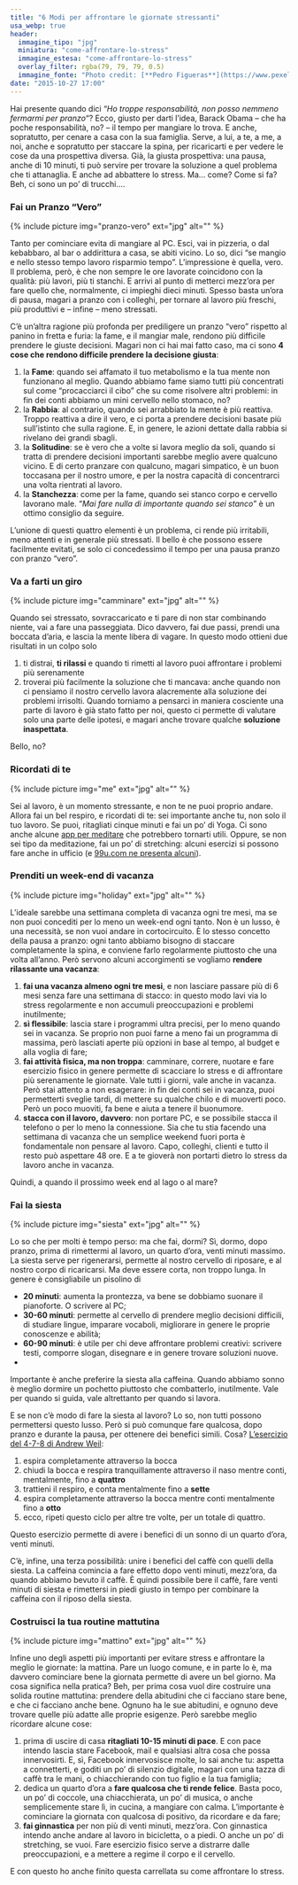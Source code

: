 ```yaml
---
title: "6 Modi per affrontare le giornate stressanti"
usa_webp: true
header:
  immagine_tipo: "jpg"
  miniatura: "come-affrontare-lo-stress"
  immagine_estesa: "come-affrontare-lo-stress"
  overlay_filter: rgba(79, 79, 79, 0.5)
  immagine_fonte: "Photo credit: [**Pedro Figueras**](https://www.pexels.com/@pedro-figueras-202443)"
date: "2015-10-27 17:00"
---
```


Hai presente quando dici “_Ho troppe responsabilità, non posso nemmeno fermarmi per pranzo_“? Ecco, giusto per darti l’idea, Barack Obama – che ha poche responsabilità, no? – il tempo per mangiare lo trova. E anche, sopratutto, per cenare a casa con la sua famiglia. Serve, a lui, a te, a me, a noi, anche e sopratutto per staccare la spina, per ricaricarti e per vedere le cose da una prospettiva diversa. Già, la giusta prospettiva: una pausa, anche di 10 minuti, ti può servire per trovare la soluzione a quel problema che ti attanaglia. E anche ad abbattere lo stress. Ma… come? Come si fa? Beh, ci sono un po’ di trucchi….

### Fai un Pranzo “Vero”

{% include picture img="pranzo-vero" ext="jpg" alt="" %}

Tanto per cominciare evita di mangiare al PC. Esci, vai in pizzeria, o dal kebabbaro, al bar o addirittura a casa, se abiti vicino. Lo so, dici “se mangio e nello stesso tempo lavoro risparmio tempo”. L’impressione è quella, vero. Il problema, però, è che non sempre le ore lavorate coincidono con la qualità: più lavori, più ti stanchi. E arrivi al punto di metterci mezz’ora per fare quello che, normalmente, ci impieghi dieci minuti. Spesso basta un’ora di pausa, magari a pranzo con i colleghi, per tornare al lavoro più freschi, più produttivi e – infine – meno stressati.

C’è un’altra ragione più profonda per prediligere un pranzo “vero” rispetto al panino in fretta e furia: la fame, e il mangiar male, rendono più difficile prendere le giuste decisioni. Magari non ci hai mai fatto caso, ma ci sono **4 cose che rendono difficile prendere la decisione giusta**:

  1. la **Fame**: quando sei affamato il tuo metabolismo e la tua mente non funzionano al meglio. Quando abbiamo fame siamo tutti più concentrati sul come “procacciarci il cibo” che su come risolvere altri problemi: in fin dei conti abbiamo un mini cervello nello stomaco, no?
  2. la **Rabbia**: al contrario, quando sei arrabbiato la mente è più reattiva. Troppo reattiva a dire il vero, e ci porta a prendere decisioni basate più sull’istinto che sulla ragione. E, in genere, le azioni dettate dalla rabbia si rivelano dei grandi sbagli.
  3. la **Solitudine**: se è vero che a volte si lavora meglio da soli, quando si tratta di prendere decisioni importanti sarebbe meglio avere qualcuno vicino. E di certo pranzare con qualcuno, magari simpatico, è un buon toccasana per il nostro umore, e per la nostra capacità di concentrarci una volta rientrati al lavoro.
  4. la **Stanchezza**: come per la fame, quando sei stanco corpo e cervello lavorano male.  “_Mai fare nulla di importante quando sei stanco_” è un ottimo consiglio da seguire.

L’unione di questi quattro elementi è un problema, ci rende più irritabili, meno attenti e in generale più stressati. Il bello è che possono essere facilmente evitati, se solo ci concedessimo il tempo per una pausa pranzo con pranzo “vero”.

### Va a farti un giro

{% include picture img="camminare" ext="jpg" alt="" %}

Quando sei stressato, sovraccaricato e ti pare di non star combinando niente, vai a fare una passeggiata. Dico davvero, fai due passi, prendi una boccata d’aria, e lascia la mente libera di vagare. In questo modo ottieni due risultati in un colpo solo

  1. ti distrai, **ti rilassi** e quando ti rimetti al lavoro puoi affrontare i problemi più serenamente
  2. troverai più facilmente la soluzione che ti mancava: anche quando non ci pensiamo il nostro cervello lavora alacremente alla soluzione dei problemi irrisolti. Quando torniamo a pensarci in maniera cosciente una parte di lavoro è già stato fatto per noi, questo ci permette di valutare solo una parte delle ipotesi, e magari anche trovare qualche **soluzione inaspettata**.

Bello, no?

### Ricordati di te

{% include picture img="me" ext="jpg" alt="" %}

Sei al lavoro, è un momento stressante, e non te ne puoi proprio andare. Allora fai un bel respiro, e ricordati di te: sei importante anche tu, non solo il tuo lavoro. Se puoi, ritagliati cinque minuti e fai un po’ di Yoga. Ci sono anche alcune [app per meditare](https://buddhify.com/) che potrebbero tornarti utili. Oppure, se non sei tipo da meditazione, fai un po’ di stretching: alcuni esercizi si possono fare anche in ufficio (e [99u.com ne presenta alcuni](https://99u.adobe.com/articles/6999/6-simple-yoga-stretches-for-daily-de-stressing)).

### Prenditi un week-end di vacanza

{% include picture img="holiday" ext="jpg" alt="" %}

L’ideale sarebbe una settimana completa di vacanza ogni tre mesi, ma se non puoi concediti per lo meno un week-end ogni tanto. Non è un lusso, è una necessità, se non vuoi andare in cortocircuito. È lo stesso concetto della pausa a pranzo: ogni tanto abbiamo bisogno di staccare completamente la spina, e conviene farlo regolarmente piuttosto che una volta all’anno. Però servono alcuni accorgimenti se vogliamo **rendere rilassante una vacanza**:

  1. **fai una vacanza almeno ogni tre mesi**, e non lasciare passare più di 6 mesi senza fare una settimana di stacco: in questo modo lavi via lo stress regolarmente e non accumuli preoccupazioni e problemi inutilmente;
  2. **sì flessibile**: lascia stare i programmi ultra precisi, per lo meno quando sei in vacanza. Se proprio non puoi farne a meno fai un programma di massima, però lasciati aperte più opzioni in base al tempo, al budget e alla voglia di fare;
  3. **fai attività fisica, ma non troppa**: camminare, correre, nuotare e fare esercizio fisico in genere permette di scacciare lo stress e di affrontare più serenamente le giornate. Vale tutti i giorni, vale anche in vacanza. Però stai attento a non esagerare: in fin dei conti sei in vacanza, puoi permetterti sveglie tardi, di mettere su qualche chilo e di muoverti poco. Però un poco muoviti, fa bene e aiuta a tenere il buonumore.
  4. **stacca con il lavoro, davvero**: non portare PC, e se possibile stacca il telefono o per lo meno la connessione. Sia che tu stia facendo una settimana di vacanza che un semplice weekend fuori porta è fondamentale non pensare al lavoro. Capo, colleghi, clienti e tutto il resto può aspettare 48 ore. E a te gioverà non portarti dietro lo stress da lavoro anche in vacanza.

Quindi, a quando il prossimo week end al lago o al mare?

### Fai la siesta

{% include picture img="siesta" ext="jpg" alt="" %}

Lo so che per molti è tempo perso: ma che fai, dormi? Sì, dormo, dopo pranzo, prima di rimettermi al lavoro, un quarto d’ora, venti minuti massimo. La siesta serve per rigenerarsi, permette al nostro cervello di riposare, e al nostro corpo di ricaricarsi. Ma deve essere corta, non troppo lunga. In genere è consigliabile un pisolino di

  - **20 minuti**: aumenta la prontezza, va bene se dobbiamo suonare il pianoforte. O scrivere al PC;
  - **30-60 minuti**: permette al cervello di prendere meglio decisioni difficili, di studiare lingue, imparare vocaboli, migliorare in genere le proprie conoscenze e abilità;
  - **60-90 minuti**: è utile per chi deve affrontare problemi creativi: scrivere testi, comporre slogan, disegnare e in genere trovare soluzioni nuove.
  -
Importante è anche preferire la siesta alla caffeina. Quando abbiamo sonno è meglio dormire un pochetto piuttosto che combatterlo, inutilmente. Vale per quando si guida, vale altrettanto per quando si lavora.

E se non c’è modo di fare la siesta al lavoro? Lo so, non tutti possono permettersi questo lusso. Però si può comunque fare qualcosa, dopo pranzo e durante la pausa, per ottenere dei benefici simili. Cosa? [L’esercizio del 4-7-8 di Andrew Weil](https://www.drweil.com/health-wellness/body-mind-spirit/stress-anxiety/breathing-three-exercises/):

  1. espira completamente attraverso la bocca
  2. chiudi la bocca e respira tranquillamente attraverso il naso mentre conti, mentalmente, fino a **quattro**
  3. trattieni il respiro, e conta mentalmente fino a **sette**
  4. espira completamente attraverso la bocca mentre conti mentalmente fino a **otto**
  5. ecco, ripeti questo ciclo per altre tre volte, per un totale di quattro.

Questo esercizio permette di avere i benefici di un sonno di un quarto d’ora, venti minuti.

C’è, infine, una terza possibilità: unire i benefici del caffè con quelli della siesta. La caffeina comincia a fare effetto dopo venti minuti, mezz’ora, da quando abbiamo bevuto il caffè. È quindi possibile bere il caffè, fare venti minuti di siesta e rimettersi in piedi giusto in tempo per combinare la caffeina con il riposo della siesta.

### Costruisci la tua routine mattutina

{% include picture img="mattino" ext="jpg" alt="" %}

Infine uno degli aspetti più importanti per evitare stress e affrontare la meglio le giornate: la mattina. Pare un luogo comune, e in parte lo è, ma davvero cominciare bene la giornata permette di avere un bel giorno. Ma cosa significa nella pratica? Beh, per prima cosa vuol dire costruire una solida routine mattutina: prendere della abitudini che ci facciano stare bene, e che ci facciano anche bene. Ognuno ha le sue abitudini, e ognuno deve trovare quelle più adatte alle proprie esigenze. Però sarebbe meglio ricordare alcune cose:

  1. prima di uscire di casa **ritagliati 10-15 minuti di pace**. E con pace intendo lascia stare Facebook, mail e qualsiasi altra cosa che possa innervosirti. E, sì, Facebook innervosisce molte, lo sai anche tu: aspetta a connetterti, e goditi un po’ di silenzio digitale, magari con una tazza di caffè tra le mani, o chiacchierando con tuo figlio e la tua famiglia;
  2. dedica un quarto d’ora a **fare qualcosa che ti rende felice**. Basta poco, un po’ di coccole, una chiacchierata, un po’ di musica, o anche semplicemente stare lì, in cucina, a mangiare con calma. L’importante è cominciare la giornata con qualcosa di positivo, da ricordare e da fare;
  3. **fai ginnastica** per non più di venti minuti, mezz’ora. Con ginnastica intendo anche andare al lavoro in bicicletta, o a piedi. O anche un po’ di stretching, se vuoi. Fare esercizio fisico serve a distrarre dalle preoccupazioni, e a mettere a regime il corpo e il cervello.

E con questo ho anche finito questa carrellata su come affrontare lo stress.
